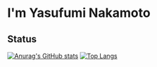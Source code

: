 # I'm Yasufumi Nakamoto

## Status
[![Anurag's GitHub stats](https://github-readme-stats.vercel.app/api?username=nakamo326&count_private=true&hide=contribs&show_icons=true&theme=gruvbox)](https://github.com/anuraghazra/github-readme-stats)
[![Top Langs](https://github-readme-stats.vercel.app/api/top-langs/?username=nakamo326&hide=Roff&layout=compact&theme=gruvbox)](https://github.com/anuraghazra/github-readme-stats)
